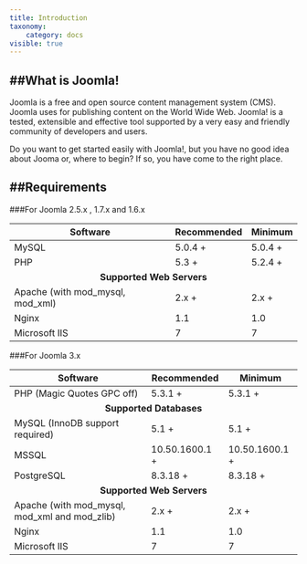 ```yaml
---
title: Introduction
taxonomy:
    category: docs
visible: true
---
```


##What is Joomla!
----------
Joomla is a free and open source content management system (CMS). Joomla uses for publishing content on the World Wide Web. Joomla! is a tested, extensible and effective tool supported by a very easy and friendly community of developers and users.

Do you want to get started easily with Joomla!, but you have no good idea about Jooma or, where to begin? If so, you have come to the right place.

##Requirements
----------

###For Joomla 2.5.x , 1.7.x and 1.6.x

<table class="table table-striped table-bordered">
<thead>
<tr><th>Software</th><th>Recommended</th><th>Minimum</th></tr>
</thead>
<tbody>
<tr>
<td>MySQL</td>
<td>5.0.4 +</td>
<td>5.0.4 +</td>
</tr>
<tr>
<td>PHP</td>
<td>5.3 +</td>
<td>5.2.4 +</td>
</tr>
<tr>
<td style="text-align: center;" colspan="3"><strong>Supported Web Servers</strong></td>
</tr>
<tr>
<td>Apache (with mod_mysql, mod_xml)</td>
<td>2.x +</td>
<td>2.x +</td>
</tr>
<tr>
<td>Nginx</td>
<td>1.1</td>
<td>1.0</td>
</tr>
<tr>
<td>Microsoft IIS</td>
<td>7</td>
<td>7</td>
</tr>
</tbody>
</table>

###For Joomla 3.x

<table class="table table-striped table-bordered">
<thead>
<tr><th>Software</th><th>Recommended</th><th>Minimum</th></tr>
</thead>
<tbody>
<tr>
<td>PHP (Magic Quotes GPC off)</td>
<td>5.3.1 +</td>
<td>5.3.1 +</td>
</tr>
<tr>
<td style="text-align: center;" colspan="3"><strong>Supported Databases</strong></td>
</tr>
<tr>
<td>MySQL (InnoDB support required)</td>
<td>5.1 +</td>
<td>5.1 +</td>
</tr>
<tr>
<td>MSSQL</td>
<td>10.50.1600.1 +</td>
<td>10.50.1600.1 +</td>
</tr>
<tr>
<td>PostgreSQL</td>
<td>8.3.18 +</td>
<td>8.3.18 +</td>
</tr>
<tr>
<td style="text-align: center;" colspan="3"><strong>Supported Web Servers</strong></td>
</tr>
<tr>
<td>Apache (with mod_mysql, mod_xml and mod_zlib)</td>
<td>2.x +</td>
<td>2.x +</td>
</tr>
<tr>
<td>Nginx</td>
<td>1.1</td>
<td>1.0</td>
</tr>
<tr>
<td>Microsoft IIS</td>
<td>7</td>
<td>7</td>
</tr>
</tbody>
</table>

